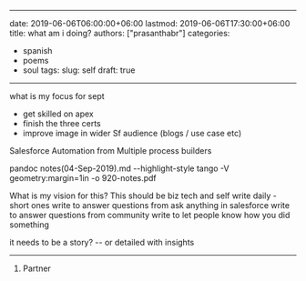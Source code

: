 
---
date: 2019-06-06T06:00:00+06:00
lastmod: 2019-06-06T17:30:00+06:00
title: what am i doing?
authors: ["prasanthabr"]
categories:
  - spanish
  - poems
  - soul
tags:
slug: self
draft: true
---

what is my focus for sept
- get skilled on apex
- finish the three certs
- improve image in wider Sf audience (blogs / use case etc)

Salesforce Automation from Multiple process builders


pandoc notes(04-Sep-2019).md --highlight-style tango -V geometry:margin=1in -o 920-notes.pdf

What is my vision for this?
This should be biz tech and self
write daily - short ones
write to answer questions from ask anything in salesforce
write to answer questions from community
write to let people know how you did something

it needs to be a story? -- or detailed with insights

------------------------------------------------

1. Partner 

